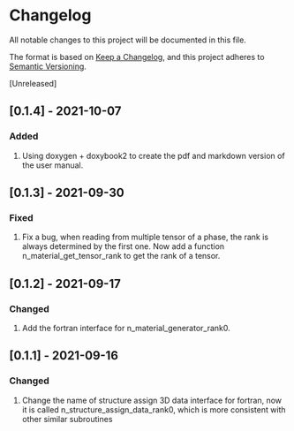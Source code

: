 # Changelog

All notable changes to this project will be documented in this file.

The format is based on [Keep a Changelog](https://keepachangelog.com/en/1.0.0/),
and this project adheres to [Semantic Versioning](https://semver.org/spec/v2.0.0.html).

[Unreleased]

## [0.1.4] - 2021-10-07

### Added

1. Using doxygen + doxybook2 to create the pdf and markdown version of the user manual.

## [0.1.3] - 2021-09-30

### Fixed

1. Fix a bug, when reading from multiple tensor of a phase, the rank is always determined by the first one. Now add a function n_material_get_tensor_rank to get the rank of a tensor.

## [0.1.2] - 2021-09-17

### Changed

1. Add the fortran interface for n_material_generator_rank0.

## [0.1.1] - 2021-09-16

### Changed

1. Change the name of structure assign 3D data interface for fortran, now it is called n_structure_assign_data_rank0, which is more consistent with other similar subroutines
